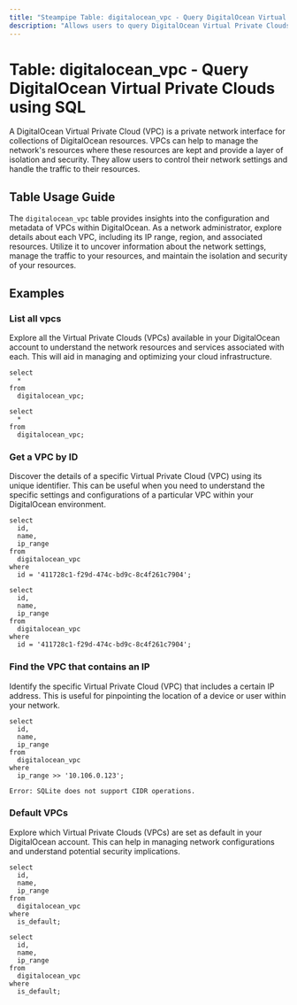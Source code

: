 ```yaml
---
title: "Steampipe Table: digitalocean_vpc - Query DigitalOcean Virtual Private Clouds using SQL"
description: "Allows users to query DigitalOcean Virtual Private Clouds (VPCs), specifically providing insights into their configurations, associated resources, and other metadata."
---
```


# Table: digitalocean_vpc - Query DigitalOcean Virtual Private Clouds using SQL

A DigitalOcean Virtual Private Cloud (VPC) is a private network interface for collections of DigitalOcean resources. VPCs can help to manage the network's resources where these resources are kept and provide a layer of isolation and security. They allow users to control their network settings and handle the traffic to their resources.

## Table Usage Guide

The `digitalocean_vpc` table provides insights into the configuration and metadata of VPCs within DigitalOcean. As a network administrator, explore details about each VPC, including its IP range, region, and associated resources. Utilize it to uncover information about the network settings, manage the traffic to your resources, and maintain the isolation and security of your resources.

## Examples

### List all vpcs
Explore all the Virtual Private Clouds (VPCs) available in your DigitalOcean account to understand the network resources and services associated with each. This will aid in managing and optimizing your cloud infrastructure.

```sql+postgres
select
  *
from
  digitalocean_vpc;
```

```sql+sqlite
select
  *
from
  digitalocean_vpc;
```

### Get a VPC by ID
Discover the details of a specific Virtual Private Cloud (VPC) using its unique identifier. This can be useful when you need to understand the specific settings and configurations of a particular VPC within your DigitalOcean environment.

```sql+postgres
select
  id,
  name,
  ip_range
from
  digitalocean_vpc
where
  id = '411728c1-f29d-474c-bd9c-8c4f261c7904';
```

```sql+sqlite
select
  id,
  name,
  ip_range
from
  digitalocean_vpc
where
  id = '411728c1-f29d-474c-bd9c-8c4f261c7904';
```

### Find the VPC that contains an IP
Identify the specific Virtual Private Cloud (VPC) that includes a certain IP address. This is useful for pinpointing the location of a device or user within your network.

```sql+postgres
select
  id,
  name,
  ip_range
from
  digitalocean_vpc
where
  ip_range >> '10.106.0.123';
```

```sql+sqlite
Error: SQLite does not support CIDR operations.
```

### Default VPCs
Explore which Virtual Private Clouds (VPCs) are set as default in your DigitalOcean account. This can help in managing network configurations and understand potential security implications.

```sql+postgres
select
  id,
  name,
  ip_range
from
  digitalocean_vpc
where
  is_default;
```

```sql+sqlite
select
  id,
  name,
  ip_range
from
  digitalocean_vpc
where
  is_default;
```